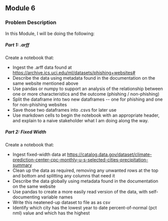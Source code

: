 ## Module 6

### Problem Description

In this Module, I will be doing the following:

##### Part 1: .arff

Create a notebook that:

* Ingest the .arff data found at https://archive.ics.uci.edu/ml/datasets/phishing+websites#
* Describe the data using metadata found in the documentation on the same website mentioned above 
* Use pandas or numpy to support an analysis of the relationship between one or more characteristics and the outcome (phishing / non-phishing)
* Split the dataframe into two new dataframes -- one for phishing and one for non-phishing websites
* Save those two dataframes into .csvs for later use
* Use markdown cells to begin the notebook with an appropriate header, and explain to a naive stakeholder what I am doing along the way.

##### Part 2: Fixed Width

Create a notebook that:

* Ingest fixed-width data at https://catalog.data.gov/dataset/climate-prediction-center-cpc-monthly-u-s-selected-cities-precipitation-summary
* Clean up the data as required, removing any unwanted rows at the top and bottom and splitting any columns that need it 
* Describe the data globally using metadata found in the documentation on the same website 
* Use pandas to create a more easily read version of the data, with self-documenting variable names
* Write this neatened-up dataset to file as as csv
* Identify which city has the lowest year to date percent-of-normal (pct nml) value and which has the highest